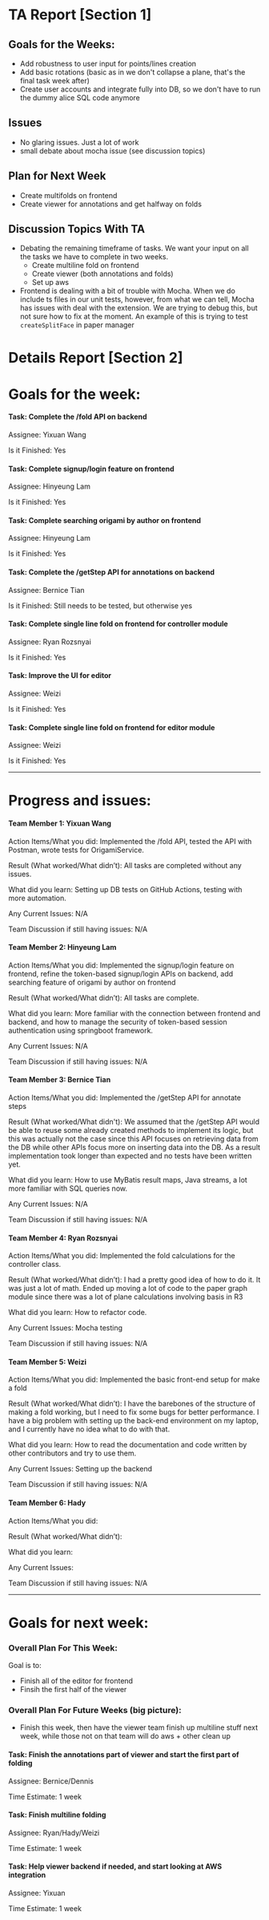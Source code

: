 # TA Report [Section 1]


## Goals for the Weeks:
+ Add robustness to user input for points/lines creation
+ Add basic rotations (basic as in we don't collapse a plane, that's the final task week after)
+ Create user accounts and integrate fully into DB, so we don't have to run the dummy alice SQL code anymore

## Issues
+ No glaring issues. Just a lot of work
+ small debate about mocha issue (see discussion topics)

## Plan for Next Week
+ Create multifolds on frontend
+ Create viewer for annotations and get halfway on folds

## Discussion Topics With TA
+ Debating the remaining timeframe of tasks. We want your input on all the tasks we have to complete in two weeks.
  + Create multiline fold on frontend
  + Create viewer (both annotations and folds)
  + Set up aws
+ Frontend is dealing with a bit of trouble with Mocha. When we do include ts files in our unit tests, however, from what we can tell, Mocha has issues with deal with the extension. We are trying to debug this, but not sure how to fix at the moment. An example of this is trying to test `createSplitFace` in paper manager


# Details Report [Section 2]
# Goals for the week:
#### Task: Complete the /fold API on backend
Assignee: Yixuan Wang

Is it Finished: Yes

#### Task: Complete signup/login feature on frontend
Assignee: Hinyeung Lam

Is it Finished: Yes

#### Task: Complete searching origami by author on frontend
Assignee: Hinyeung Lam

Is it Finished: Yes

#### Task: Complete the /getStep API for annotations on backend
Assignee: Bernice Tian

Is it Finished: Still needs to be tested, but otherwise yes


#### Task: Complete single line fold on frontend for controller module
Assignee: Ryan Rozsnyai

Is it Finished: Yes

#### Task: Improve the UI for editor
Assignee: Weizi

Is it Finished: Yes

#### Task: Complete single line fold on frontend for editor module
Assignee: Weizi

Is it Finished: Yes

---
# Progress and issues:

#### Team Member 1: Yixuan Wang

Action Items/What you did: Implemented the /fold API, tested the API with Postman, wrote tests for OrigamiService.

Result (What worked/What didn’t): All tasks are completed without any issues.

What did you learn: Setting up DB tests on GitHub Actions, testing with more automation.

Any Current Issues: N/A

Team Discussion if still having issues: N/A


#### Team Member 2: Hinyeung Lam

Action Items/What you did: Implemented the signup/login feature on frontend, refine the token-based signup/login APIs on backend, add searching feature of origami by author on frontend

Result (What worked/What didn’t): All tasks are complete.

What did you learn: More familiar with the connection between frontend and backend, and how to manage the security of token-based session authentication using springboot framework.

Any Current Issues: N/A

Team Discussion if still having issues: N/A


#### Team Member 3: Bernice Tian

Action Items/What you did: Implemented the /getStep API for annotate steps

Result (What worked/What didn't): We assumed that the /getStep API would be able to reuse some already created methods to implement its logic, but this was actually not the case since this API focuses on retrieving data from the DB while other APIs focus more on inserting data into the DB. As a result implementation took longer than expected and no tests have been written yet.

What did you learn: How to use MyBatis result maps, Java streams, a lot more familiar with SQL queries now.

Any Current Issues: N/A

Team Discussion if still having issues: N/A

#### Team Member 4: Ryan Rozsnyai

Action Items/What you did: Implemented the fold calculations for the controller class.

Result (What worked/What didn’t): I had a pretty good idea of how to do it. It was just a lot of math. Ended up moving a lot of code to the paper graph module since there was a lot of plane calculations involving basis in R3

What did you learn: How to refactor code.

Any Current Issues: Mocha testing

Team Discussion if still having issues: N/A

#### Team Member 5: Weizi

Action Items/What you did: Implemented the basic front-end setup for make a fold

Result (What worked/What didn’t): I have the barebones of the structure of making a fold working, but I need to fix some bugs for better performance. I have a big problem with setting up the back-end environment on my laptop, and I currently have no idea what to do with that.

What did you learn: How to read the documentation and code written by other contributors and try to use them.

Any Current Issues: Setting up the backend

Team Discussion if still having issues: N/A

#### Team Member 6: Hady

Action Items/What you did: 

Result (What worked/What didn’t): 

What did you learn: 

Any Current Issues: 

Team Discussion if still having issues: N/A


---
# Goals for next week:
### Overall Plan For This Week:
Goal is to:
+ Finish all of the editor for frontend
+ Finsih the first half of the viewer
### Overall Plan For Future Weeks (big picture):
+ Finish this week, then have the viewer team finish up multiline stuff next week, while those not on that team will do aws + other clean up
#### Task: Finish the annotations part of viewer and start the first part of folding

Assignee: Bernice/Dennis

Time Estimate: 1 week

#### Task: Finish multiline folding

Assignee: Ryan/Hady/Weizi

Time Estimate: 1 week

#### Task: Help viewer backend if needed, and start looking at AWS integration

Assignee: Yixuan

Time Estimate: 1 week
